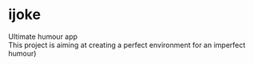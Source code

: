 # ijoke
Ultimate humour app<br>
This project is aiming at creating a perfect environment for an imperfect humour)
